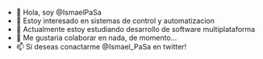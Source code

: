 - 👋 Hola, soy @IsmaelPaSa
- 👀 Estoy interesado en sistemas de control y automatizacion
- 🌱 Actualmente estoy estudiando desarrollo de software multiplataforma
- 💞️ Me gustaria colaborar en nada, de momento...
- 📫 Si deseas conactarme @Ismael_PaSa en twitter!

<!---
IsmaelPaSa/IsmaelPaSa is a ✨ special ✨ repository because its `README.md` (this file) appears on your GitHub profile.
You can click the Preview link to take a look at your changes.
--->
